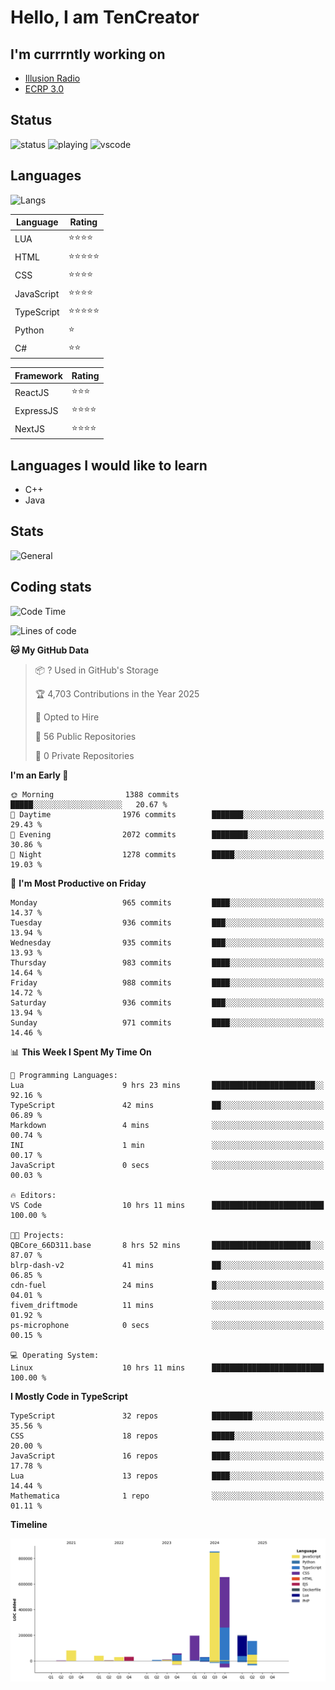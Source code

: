 # Hello, I am TenCreator

## I'm currrntly working on
- [Illusion Radio](https://illusionradio.co.uk/)
- [ECRP 3.0](http://github.com/Emerald-Coast-Roleplay/)

## Status
![status](https://api.statusbadges.me/badge/status/518334475038359555?simple=true&style=for-the-badge)
![playing](https://api.statusbadges.me/badge/playing/518334475038359555?style=for-the-badge)
![vscode](https://api.statusbadges.me/badge/vscode/518334475038359555?style=for-the-badge)

## Languages
![Langs](https://github-readme-stats.vercel.app/api/top-langs/?username=tencreator&layout=compact&theme=radical)


|Language|Rating|
|--------|------|
|LUA|⭐️⭐️⭐️⭐️|
|HTML|⭐️⭐️⭐️⭐️⭐️|
|CSS|⭐️⭐️⭐️⭐️|
|JavaScript|⭐️⭐️⭐️⭐️|
|TypeScript|⭐️⭐️⭐️⭐️⭐️|
|Python|⭐️|
|C#|⭐️⭐️ |

|Framework|Rating|
|--------|------|
|ReactJS|⭐️⭐️⭐|
|ExpressJS|⭐️⭐️⭐️⭐️|
|NextJS|⭐️⭐️⭐⭐️|

## Languages I would like to learn
- C++
- Java

## Stats
![General](https://github-readme-stats.vercel.app/api?username=tencreator&show_icons=true&theme=radical)

## Coding stats

<!--START_SECTION:waka-->
![Code Time](http://img.shields.io/badge/Code%20Time-649%20hrs%2019%20mins-blue)

![Lines of code](https://img.shields.io/badge/From%20Hello%20World%20I%27ve%20Written-2.4%20million%20lines%20of%20code-blue)

**🐱 My GitHub Data** 

> 📦 ? Used in GitHub's Storage 
 > 
> 🏆 4,703 Contributions in the Year 2025
 > 
> 💼 Opted to Hire
 > 
> 📜 56 Public Repositories 
 > 
> 🔑 0 Private Repositories 
 > 
**I'm an Early 🐤** 

```text
🌞 Morning                1388 commits        █████░░░░░░░░░░░░░░░░░░░░   20.67 % 
🌆 Daytime                1976 commits        ███████░░░░░░░░░░░░░░░░░░   29.43 % 
🌃 Evening                2072 commits        ████████░░░░░░░░░░░░░░░░░   30.86 % 
🌙 Night                  1278 commits        █████░░░░░░░░░░░░░░░░░░░░   19.03 % 
```
📅 **I'm Most Productive on Friday** 

```text
Monday                   965 commits         ████░░░░░░░░░░░░░░░░░░░░░   14.37 % 
Tuesday                  936 commits         ███░░░░░░░░░░░░░░░░░░░░░░   13.94 % 
Wednesday                935 commits         ███░░░░░░░░░░░░░░░░░░░░░░   13.93 % 
Thursday                 983 commits         ████░░░░░░░░░░░░░░░░░░░░░   14.64 % 
Friday                   988 commits         ████░░░░░░░░░░░░░░░░░░░░░   14.72 % 
Saturday                 936 commits         ███░░░░░░░░░░░░░░░░░░░░░░   13.94 % 
Sunday                   971 commits         ████░░░░░░░░░░░░░░░░░░░░░   14.46 % 
```


📊 **This Week I Spent My Time On** 

```text
💬 Programming Languages: 
Lua                      9 hrs 23 mins       ███████████████████████░░   92.16 % 
TypeScript               42 mins             ██░░░░░░░░░░░░░░░░░░░░░░░   06.89 % 
Markdown                 4 mins              ░░░░░░░░░░░░░░░░░░░░░░░░░   00.74 % 
INI                      1 min               ░░░░░░░░░░░░░░░░░░░░░░░░░   00.17 % 
JavaScript               0 secs              ░░░░░░░░░░░░░░░░░░░░░░░░░   00.03 % 

🔥 Editors: 
VS Code                  10 hrs 11 mins      █████████████████████████   100.00 % 

🐱‍💻 Projects: 
QBCore_66D311.base       8 hrs 52 mins       ██████████████████████░░░   87.07 % 
blrp-dash-v2             41 mins             ██░░░░░░░░░░░░░░░░░░░░░░░   06.85 % 
cdn-fuel                 24 mins             █░░░░░░░░░░░░░░░░░░░░░░░░   04.01 % 
fivem_driftmode          11 mins             ░░░░░░░░░░░░░░░░░░░░░░░░░   01.92 % 
ps-microphone            0 secs              ░░░░░░░░░░░░░░░░░░░░░░░░░   00.15 % 

💻 Operating System: 
Linux                    10 hrs 11 mins      █████████████████████████   100.00 % 
```

**I Mostly Code in TypeScript** 

```text
TypeScript               32 repos            █████████░░░░░░░░░░░░░░░░   35.56 % 
CSS                      18 repos            █████░░░░░░░░░░░░░░░░░░░░   20.00 % 
JavaScript               16 repos            ████░░░░░░░░░░░░░░░░░░░░░   17.78 % 
Lua                      13 repos            ████░░░░░░░░░░░░░░░░░░░░░   14.44 % 
Mathematica              1 repo              ░░░░░░░░░░░░░░░░░░░░░░░░░   01.11 % 
```



**Timeline**

![Lines of Code chart](https://raw.githubusercontent.com/tencreator/tencreator/main/assets/bar_graph.png)


<!--END_SECTION:waka-->
